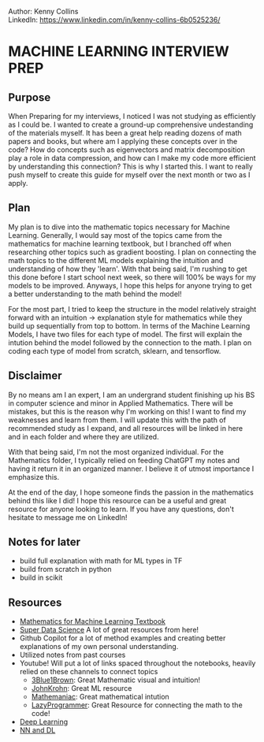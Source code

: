 Author: Kenny Collins  
LinkedIn: https://www.linkedin.com/in/kenny-collins-6b0525236/  

# MACHINE LEARNING INTERVIEW PREP
## Purpose

When Preparing for my interviews, I noticed I was not studying as efficiently as I could be. I wanted to create a ground-up comprehensive undestanding of the materials myself. It has been a great help reading dozens of math papers and books, but where am I applying these concepts over in the code? How do concepts such as eigenvectors and matrix decomposition play a role in data compression, and how can I make my code more efficient by understanding this connection? This is why I started this. I want to really push myself to create this guide for myself over the next month or two as I apply.  

## Plan
My plan is to dive into the mathematic topics necessary for Machine Learning. Generally, I would say most of the topics came from the mathematics for machine learning textbook, but I branched off when researching other topics such as gradient boosting. I plan on connecting the math topics to the different ML models explaining the intuition and understanding of how they 'learn'. With that being said, I'm rushing to get this done before I start school next week, so there will 100% be ways for my models to be improved. Anyways, I hope this helps for anyone trying to get a better understanding to the math behind the model! 

For the most part, I tried to keep the structure in the model relatively straight forward with an intuition -> explanation style for mathematics while they build up sequentially from top to bottom. In terms of the Machine Learning Models, I have two files for each type of model. The first will explain the intution behind the model followed by the connection to the math. I plan on coding each type of model from scratch, sklearn, and tensorflow.  

## Disclaimer
By no means am I an expert, I am an undergrand student finishing up his BS in computer science and minor in Applied Mathematics. There will be mistakes, but this is the reason why I'm working on this! I want to find my weaknesses and learn from them. I will update this with the path of recommended study as I expand, and all resources will be linked in here and in each folder and where they are utilized.  

With that being said, I'm not the most organized individual. For the Mathematics folder, I typically relied on feeding ChatGPT my notes and having it return it in an organized manner. I believe it of utmost importance I emphasize this.  

At the end of the day, I hope someone finds the passion in the mathematics behind this like I did! I hope this resource can be a useful and great resource for anyone looking to learn. If you have any questions, don't hesitate to message me on LinkedIn!  

## Notes for later
- build full explanation with math for ML types in TF
- build from scratch in python
- build in scikit
## Resources
- [Mathematics for Machine Learning Textbook](https://mml-book.github.io)
- [Super Data Science](https://www.superdatascience.com) A lot of great resources from here!  
- Github Copilot for a lot of method examples and creating better explanations of my own personal understanding.
- Utilized notes from past courses
- Youtube! Will put a lot of links spaced throughout the notebooks, heavily relied on these channels to connect topics
    - [3Blue1Brown](https://www.youtube.com/@3blue1brown/courses): Great Mathematic visual and intuition!
    - [JohnKrohn](https://www.youtube.com/@JonKrohnLearns/playlists): Great ML resource
    - [Mathemaniac](https://www.youtube.com/@mathemaniac): Great mathematical intution
    - [LazyProgrammer](https://www.youtube.com/@LazyProgrammerOfficial): Great Resource for connecting the math to the code!
- [Deep Learning](https://www.deeplearningbook.org)
- [NN and DL](http://neuralnetworksanddeeplearning.com/index.html)
